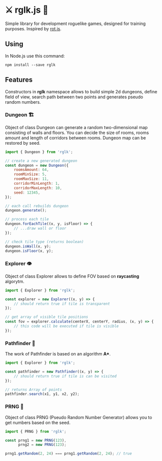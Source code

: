 # ⚔️ rglk.js 🐉
Simple library for development roguelike games, designed for training purposes. Inspired by [rot.js](http://ondras.github.io/rot.js/hp/).

## Using
In Node.js use this command:
```
npm install --save rglk
```

## Features
Constructors in **rglk** namespace allows to build simple 2d dungeons, define field of view, search path between two points and generates pseudo random numbers.

### Dungeon 🏗️


Object of class Dungeon can generate a random two-dimensional map consisting of walls and floors. You can decide the size of rooms, rooms amount and length of corridors between rooms. Dungeon map can be restored by seed.
```javascript
import { Dungeon } from 'rglk';

// create a new generated dungeon
const dungeon = new Dungeon({
    roomsAmount: 64,
    roomMinSize: 5,
    roomMaxSize: 11,
    corridorMinLength: 1,
    corridorMaxLength: 10,
    seed: 12345,
});

// each call rebuilds dungeon
dungeon.generate();

// process each tile
dungeon.forEachTile((x, y, isFloor) => {
    // ...draw wall or floor
});

// check tile type (returns boolean)
dungeon.isWall(x, y);
dungeon.isFloor(x, y);
```

### Explorer 👁️
Object of class Explorer allows to define FOV based on **raycasting** algorytm.
```javascript
import { Explorer } from 'rglk';

const explorer = new Explorer((x, y) => {
    // should return true if tile is transparent
});

// get array of visible tile positions
const fov = explorer.calculate(centerX, centerY, radius, (x, y) => {
    // this code will be executed if tile is visible
});
```

### Pathfinder 🏃
The work of Pathfinder is based on an algorithm __A*__.
```javascript
import { Explorer } from 'rglk';

const pathfinder = new Pathfinder((x, y) => {
    // should return true if tile is can be visited
});

// returns Array of points
pathfinder.search(x1, y1, x2, y2);
```

### PRNG 💾
Object of class PRNG (Pseudo Random Number Generator) allows you to get numbers based on the seed.
```javascript
import { PRNG } from 'rglk';

const prng1 = new PRNG(123),
      prng2 = new PRNG(123);

prng1.getRandom(2, 24) === prng1.getRandom(2, 24); // true
```
